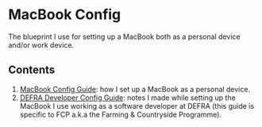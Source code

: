 # MacBook Config
The blueprint I use for setting up a MacBook both as a personal device and/or work device.
## Contents
1. [MacBook Config Guide](https://github.com/rtasalem/macbook-config/blob/main/personal-setup/macbook-config-guide.md): how I set up a MacBook as a personal device.
2. [DEFRA Developer Config Guide](https://github.com/rtasalem/macbook-config/blob/main/defra-setup/defra-dev-config-guide.md): notes I made while setting up the MacBook I use working as a software developer at DEFRA (this guide is specific to FCP a.k.a the Farming & Countryside Programme).